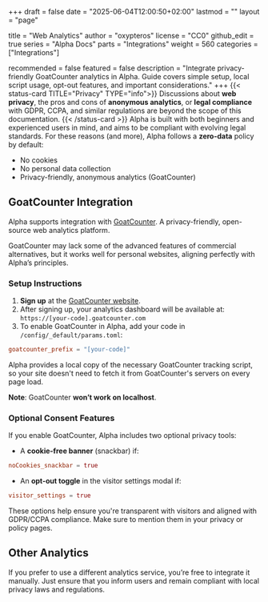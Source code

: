 +++
draft = false
date = "2025-06-04T12:00:50+02:00"
lastmod = ""
layout = "page"

title = "Web Analytics"
author = "oxypteros"
license = "CC0"
github_edit = true
series = "Alpha Docs"
  parts = "Integrations"
  weight = 560
categories = ["Integrations"]

recommended = false
featured = false
description = "Integrate privacy-friendly GoatCounter analytics in Alpha. Guide covers simple setup, local script usage, opt-out features, and important considerations."
+++
{{< status-card TITLE="Privacy" TYPE="info">}}
Discussions about **web privacy**, the pros and cons of **anonymous analytics**, or **legal compliance** with GDPR, CCPA, and similar regulations are beyond the scope of this documentation.
{{< /status-card >}}
Alpha is built with both beginners and experienced users in mind, and aims to be compliant with evolving legal standards. For these reasons (and more), Alpha follows a **zero-data** policy by default:
- No cookies
- No personal data collection
- Privacy-friendly, anonymous analytics (GoatCounter)

## GoatCounter Integration
Alpha supports integration with [GoatCounter](https://www.goatcounter.com/). A privacy-friendly, open-source web analytics platform.

GoatCounter may lack some of the advanced features of commercial alternatives, but it works well for personal websites, aligning perfectly with Alpha’s principles.

### Setup Instructions
1. **Sign up** at the [GoatCounter website](https://www.goatcounter.com/signup).
1. After signing up, your analytics dashboard will be available at:
`https://[your-code].goatcounter.com`
1. To enable GoatCounter in Alpha, add your code in `/config/_default/params.toml`:

```toml
goatcounter_prefix = "[your-code]"
```
Alpha provides a local copy of the necessary GoatCounter tracking script, so your site doesn't need to fetch it from GoatCounter's servers on every page load.

**Note**: GoatCounter **won’t work on localhost**.

### Optional Consent Features
If you enable GoatCounter, Alpha includes two optional privacy tools:
- A **cookie-free banner** (snackbar) if:
```toml
noCookies_snackbar = true
```
- An **opt-out toggle** in the visitor settings modal if:
```toml
visitor_settings = true
```
These options help ensure you're transparent with visitors and aligned with GDPR/CCPA compliance. Make sure to mention them in your privacy or policy pages.

## Other Analytics
If you prefer to use a different analytics service, you’re free to integrate it manually.
Just ensure that you inform users and remain compliant with local privacy laws and regulations.